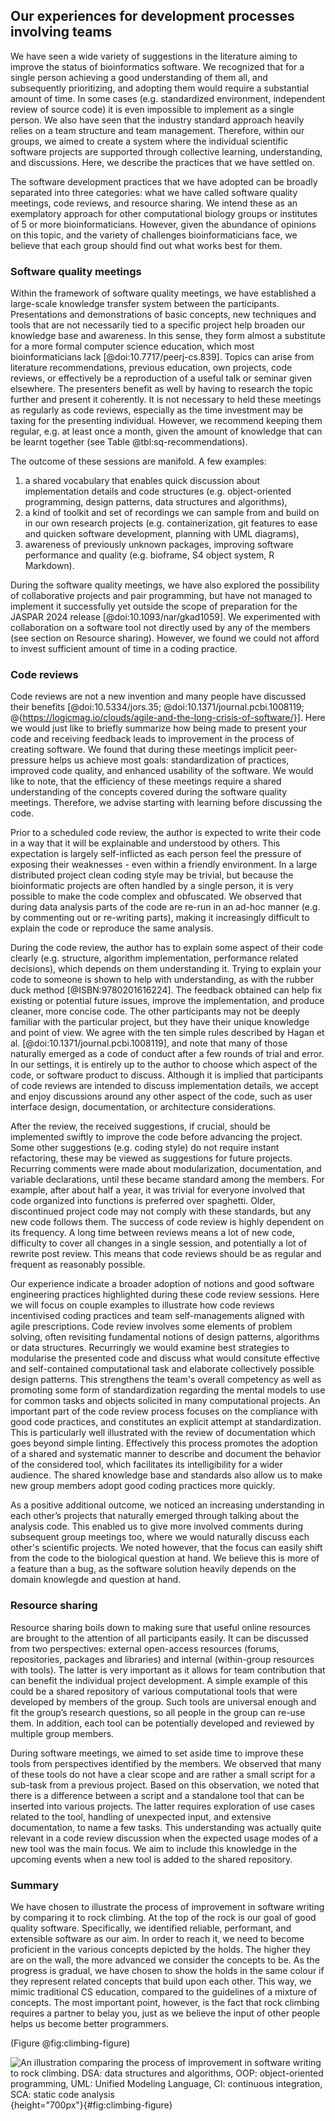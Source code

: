 ## Our experiences for development processes involving teams ##

We have seen a wide variety of suggestions in the literature aiming to improve the status of bioinformatics software.
We recognized that for a single person achieving a good understanding of them all, and subsequently prioritizing, and adopting them would require a substantial amount of time.
In some cases (e.g. standardized environment, independent review of source code) it is even impossible to implement as a single person.
We also have seen that the industry standard approach heavily relies on a team structure and team management.
Therefore, within our groups, we aimed to create a system where the individual scientific software projects are supported through collective learning, understanding, and discussions.
Here, we describe the practices that we have settled on.

The software development practices that we have adopted can be broadly separated into three categories: what we have called software quality meetings, code reviews, and resource sharing.
We intend these as an exemplatory approach for other computational biology groups or institutes of 5 or more bioinformaticians.
However, given the abundance of opinions on this topic, and the variety of challenges bioinformaticians face, we believe that each group should find out what works best for them.

### Software quality meetings ###

Within the framework of software quality meetings, we have established a large-scale knowledge transfer system between the participants.
Presentations and demonstrations of basic concepts, new techniques and tools that are not necessarily tied to a specific project help broaden our knowledge base and awareness.
In this sense, they form almost a substitute for a more formal computer science education, which most bioinformaticians lack [@doi:10.7717/peerj-cs.839].
Topics can arise from literature recommendations, previous education, own projects, code reviews, or effectively be a reproduction of a useful talk or seminar given elsewhere.
The presenters benefit as well by having to research the topic further and present it coherently.
It is not necessary to held these meetings as regularly as code reviews, especially as the time investment may be taxing for the presenting individual.
However, we recommend keeping them regular, e.g. at least once a month, given the amount of knowledge that can be learnt together (see Table @tbl:sq-recommendations).

The outcome of these sessions are manifold.
A few examples: 
1) a shared vocabulary that enables quick discussion about implementation details and code structures (e.g. object-oriented programming, design patterns, data structures and algorithms), 
2) a kind of toolkit and set of recordings we can sample from and build on in our own research projects (e.g. containerization, git features to ease and quicken software development, planning with UML diagrams),
3) awareness of previously unknown packages, improving software performance and quality (e.g. bioframe, S4 object system, R Markdown).

During the software quality meetings, we have also explored the possibility of collaborative projects and pair programming, but have not managed to implement it successfully yet outside the scope of preparation for the JASPAR 2024 release [@doi:10.1093/nar/gkad1059].
We experimented with collaboration on a software tool not directly used by any of the members (see section on Resource sharing).
However, we found we could not afford to invest sufficient amount of time in a coding practice.

### Code reviews ###

Code reviews are not a new invention and many people have discussed their benefits [@doi:10.5334/jors.35; @doi:10.1371/journal.pcbi.1008119; @{https://logicmag.io/clouds/agile-and-the-long-crisis-of-software/}].
Here we would just like to briefly summarize how being made to present your code and receiving feedback leads to improvement in the process of creating software.
We found that during these meetings implicit peer-pressure helps us achieve most goals: standardization of practices, improved code quality, and enhanced usability of the software.
We would like to note, that the efficiency of these meetings require a shared understanding of the concepts covered during the software quality meetings.
Therefore, we advise starting with learning before discussing the code.

Prior to a scheduled code review, the author is expected to write their code in a way that it will be explainable and understood by others.
This expectation is largely self-inflicted as each person feel the pressure of exposing their weaknesses - even within a friendly environment.
In a large distributed project clean coding style may be trivial, but because the bioinformatic projects are often handled by a single person, it is very possible to make the code complex and obfuscated.
We observed that during data analysis parts of the code are re-run in an ad-hoc manner (e.g. by commenting out or re-writing parts), making it increasingly difficult to explain the code or reproduce the same analysis.

During the code review, the author has to explain some aspect of their code clearly (e.g. structure, algorithm implementation, performance related decisions), which depends on them understanding it.
Trying to explain your code to someone is shown to help with understanding, as with the rubber duck method [@ISBN:9780201616224].
The feedback obtained can help fix existing or potential future issues, improve the implementation, and produce cleaner, more concise code.
The other participants may not be deeply familiar with the particular project, but they have their unique knowledge and point of view.
We agree with the ten simple rules described by Hagan et al. [@doi:10.1371/journal.pcbi.1008119], and note that many of those naturally emerged as a code of conduct after a few rounds of trial and error.
In our settings, it is entirely up to the author to choose which aspect of the code, or software product to discuss.
Although it is implied that participants of code reviews are intended to discuss implementation details, we accept and enjoy discussions around any other aspect of the code, such as user interface design, documentation, or architecture considerations.

After the review, the received suggestions, if crucial, should be implemented swiftly to improve the code before advancing the project.
Some other suggestions (e.g. coding style) do not require instant refactoring, these may be viewed as suggestions for future projects.
Recurring comments were made about modularization, documentation, and variable declarations, until these became standard among the members.
For example, after about half a year, it was trivial for everyone involved that code organized into functions is preferred over spaghetti.
Older, discontinued project code may not comply with these standards, but any new code follows them.
The success of code review is highly dependent on its frequency.
A long time between reviews means a lot of new code, difficulty to cover all changes in a single session, and potentially a lot of rewrite post review.
This means that code reviews should be as regular and frequent as reasonably possible.

Our experience indicate a broader adoption of notions and good software engineering practices highlighted during these code review sessions.
Here we will focus on couple examples to illustrate how code reviews incentivised coding practices and team self-managements aligned with agile prescriptions.
Code review involves some elements of problem solving, often revisiting fundamental notions of design patterns, algorithms or data structures. 
Recurringly we would examine best strategies to modularise the presented code and discuss what would consitute effective and self-contained computational task and elaborate collectively possible design patterns.
This strengthens the team's overall competency as well as promoting some form of standardization regarding the mental models to use for common tasks and objects solicited in many computational projects.
An important part of the code review process focuses on the compliance with good code practices, and constitutes an explicit attempt at standardization. 
This is particularly well illustrated with the review of documentation which goes beyond simple linting. 
Effectively this process promotes the adoption of a shared and systematic manner to describe and document the behavior of the considered tool, which facilitates its intelligibility for a wider audience.
The shared knowledge base and standards also allow us to make new group members adopt good coding practices more quickly.

As a positive additional outcome, we noticed an increasing understanding in each other’s projects that naturally emerged through talking about the analysis code.
This enabled us to give more involved comments during subsequent group meetings too, where we would naturally discuss each other's scientific projects.
We noted however, that the focus can easily shift from the code to the biological question at hand.
We believe this is more of a feature than a bug, as the software solution heavily depends on the domain knowlegde and question at hand.

### Resource sharing ###

Resource sharing boils down to making sure that useful online resources are brought to the attention of all participants easily.
It can be discussed from two perspectives: external open-access resources (forums, repositories, packages and libraries) and internal (within-group resources with tools).
The latter is very important as it allows for team contribution that can benefit the individual project development.
A simple example of this could be a shared repository of various computational tools that were developed by members of the group.
Such tools are universal enough and fit the group’s research questions, so all people in the group can re-use them.
In addition, each tool can be potentially developed and reviewed by multiple group members.

During software meetings, we aimed to set aside time to improve these tools from perspectives identified by the members.
We observed that many of these tools do not have a clear scope and are rather a small script for a sub-task from a previous project.
Based on this observation, we noted that there is a difference between a script and a standalone tool that can be inserted into various projects.
The latter requires exploration of use cases related to the tool, handling of unexpected input, and extensive documentation, to name a few tasks.
This understanding was actually quite relevant in a code review discussion when the expected usage modes of a new tool was the main focus.
We aim to include this knowledge in the upcoming events when a new tool is added to the shared repository.

### Summary ###

We have chosen to illustrate the process of improvement in software writing by comparing it to rock climbing.
At the top of the rock is our goal of good quality software.
Specifically, we identified reliable, performant, and extensible software as our aim.
In order to reach it, we need to become proficient in the various concepts depicted by the holds.
The higher they are on the wall, the more advanced we consider the concepts to be.
As the progress is gradual, we have chosen to show the holds in the same colour if they represent related concepts that build upon each other.
This way, we mimic traditional CS education, compared to the guidelines of a mixture of concepts.
The most important point, however, is the fact that rock climbing requires a partner to belay you, just as we believe the input of other people helps us become better programmers. 

(Figure @fig:climbing-figure)

![An illustration comparing the process of improvement in software writing to rock climbing. DSA: data structures and algorithms, OOP: object-oriented programming, UML: Unified Modeling Language, CI: continuous integration, SCA: static code analysis](content/images/wall_climbing.png "Wall climbing"){height="700px"}{#fig:climbing-figure}
